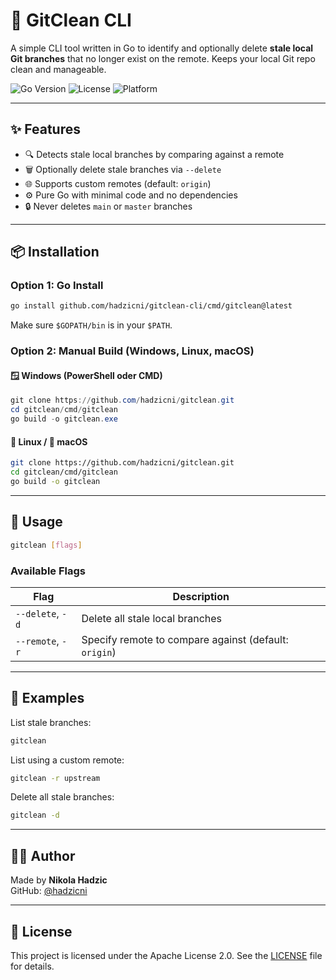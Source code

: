 # 🧹 GitClean CLI

A simple CLI tool written in Go to identify and optionally delete **stale local Git branches** that no longer exist on the remote. Keeps your local Git repo clean and manageable.

![Go Version](https://img.shields.io/badge/Go-1.24+-blue?logo=go)
![License](https://img.shields.io/badge/license-Apache--2.0-blue)
![Platform](https://img.shields.io/badge/platform-macOS%20%7C%20Linux%20%7C%20Windows-lightgrey)

---

## ✨ Features

- 🔍 Detects stale local branches by comparing against a remote
- 🗑️ Optionally delete stale branches via `--delete`
- 🌐 Supports custom remotes (default: `origin`)
- ⚙️ Pure Go with minimal code and no dependencies
- 🔒 Never deletes `main` or `master` branches

---

## 📦 Installation

### Option 1: Go Install

```bash
go install github.com/hadzicni/gitclean-cli/cmd/gitclean@latest
```

Make sure `$GOPATH/bin` is in your `$PATH`.

### Option 2: Manual Build (Windows, Linux, macOS)

#### 🪟 Windows (PowerShell oder CMD)

```powershell
git clone https://github.com/hadzicni/gitclean.git
cd gitclean/cmd/gitclean
go build -o gitclean.exe
```

#### 🐧 Linux / 🍏 macOS

```bash
git clone https://github.com/hadzicni/gitclean.git
cd gitclean/cmd/gitclean
go build -o gitclean
```

---

## 🚀 Usage

```bash
gitclean [flags]
```

### Available Flags

| Flag             | Description                                           |
| ---------------- | ----------------------------------------------------- |
| `--delete`, `-d` | Delete all stale local branches                       |
| `--remote`, `-r` | Specify remote to compare against (default: `origin`) |

---

## 🔧 Examples

List stale branches:

```bash
gitclean
```

List using a custom remote:

```bash
gitclean -r upstream
```

Delete all stale branches:

```bash
gitclean -d
```

---

## 👨‍💻 Author

Made by **Nikola Hadzic**  
GitHub: [@hadzicni](https://github.com/hadzicni)

---

## 📄 License

This project is licensed under the Apache License 2.0. See the [LICENSE](./LICENSE) file for details.
